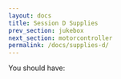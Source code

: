 ```yaml
---
layout: docs
title: Session D Supplies
prev_section: jukebox
next_section: motorcontroller
permalink: /docs/supplies-d/
---
```


You should have:

